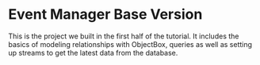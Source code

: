 # Event Manager Base Version

This is the project we built in the first half of the tutorial. It includes the basics of modeling
relationships with ObjectBox, queries as well as setting up streams to get the latest data from the
database.
